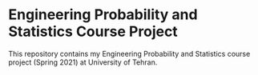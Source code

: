 # Engineering Probability and Statistics Course Project
This repository contains my Engineering Probability and Statistics course project (Spring 2021) at University of Tehran.

